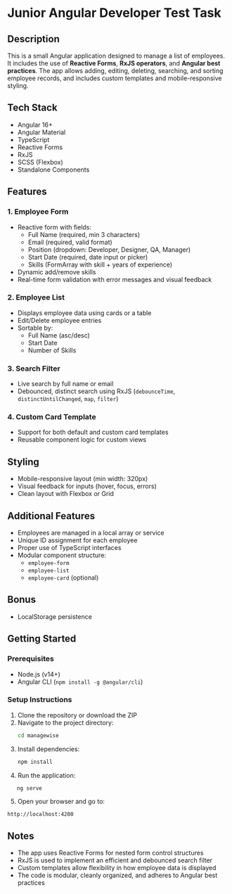 # Junior Angular Developer Test Task

## Description

This is a small Angular application designed to manage a list of employees. It includes the use of **Reactive Forms**, **RxJS operators**, and **Angular best practices**. The app allows adding, editing, deleting, searching, and sorting employee records, and includes custom templates and mobile-responsive styling.

## Tech Stack

- Angular 16+
- Angular Material
- TypeScript
- Reactive Forms
- RxJS
- SCSS (Flexbox)
- Standalone Components

## Features

### 1. **Employee Form**

- Reactive form with fields:
  - Full Name (required, min 3 characters)
  - Email (required, valid format)
  - Position (dropdown: Developer, Designer, QA, Manager)
  - Start Date (required, date input or picker)
  - Skills (FormArray with skill + years of experience)
- Dynamic add/remove skills
- Real-time form validation with error messages and visual feedback

### 2. **Employee List**

- Displays employee data using cards or a table
- Edit/Delete employee entries
- Sortable by:
  - Full Name (asc/desc)
  - Start Date
  - Number of Skills

### 3. **Search Filter**

- Live search by full name or email
- Debounced, distinct search using RxJS (`debounceTime`, `distinctUntilChanged`, `map`, `filter`)

### 4. **Custom Card Template**

- Support for both default and custom card templates
- Reusable component logic for custom views

## Styling

- Mobile-responsive layout (min width: 320px)
- Visual feedback for inputs (hover, focus, errors)
- Clean layout with Flexbox or Grid

## Additional Features

- Employees are managed in a local array or service
- Unique ID assignment for each employee
- Proper use of TypeScript interfaces
- Modular component structure:
  - `employee-form`
  - `employee-list`
  - `employee-card` (optional)

## Bonus

- LocalStorage persistence

## Getting Started

### Prerequisites

- Node.js (v14+)
- Angular CLI (`npm install -g @angular/cli`)

### Setup Instructions

1. Clone the repository or download the ZIP
2. Navigate to the project directory:
   ```bash
   cd managewise
   ```
3. Install dependencies:
   ```bash
   npm install
   ```
4. Run the application:

```bash
   ng serve
```

5. Open your browser and go to:

```
http://localhost:4200
```

## Notes

- The app uses Reactive Forms for nested form control structures
- RxJS is used to implement an efficient and debounced search filter
- Custom templates allow flexibility in how employee data is displayed
- The code is modular, cleanly organized, and adheres to Angular best practices
